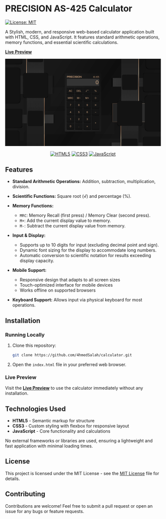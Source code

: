 # PRECISION AS-425 Calculator

<a href="https://opensource.org/licenses/MIT"><img src="https://img.shields.io/badge/License-MIT-yellow.svg?style=for-the-badge" alt="License: MIT"></a>

A Stylish, modern, and responsive web-based calculator application built with HTML, CSS, and JavaScript. It features standard arithmetic operations, memory functions, and essential scientific calculations.

**[Live Preview](https://4hmedsalah.github.io/calculator/)**

![PRECISION Calculator Screenshot](assets/images/Screenshot.png)

<div align="center">
  <a href="https://developer.mozilla.org/en-US/docs/Web/HTML"><img src="https://img.shields.io/badge/HTML5-E34F26?style=for-the-badge&logo=html5&logoColor=white" alt="HTML5"></a>
  <a href="https://developer.mozilla.org/en-US/docs/Web/CSS"><img src="https://img.shields.io/badge/CSS3-1572B6?style=for-the-badge&logo=css3&logoColor=white" alt="CSS3"></a>
  <a href="https://developer.mozilla.org/en-US/docs/Web/JavaScript"><img src="https://img.shields.io/badge/JavaScript-F7DF1E?style=for-the-badge&logo=javascript&logoColor=black" alt="JavaScript"></a>
</div>

## Features

- **Standard Arithmetic Operations:** Addition, subtraction, multiplication, division.
- **Scientific Functions:** Square root (√) and percentage (%).
- **Memory Functions:**
  - `MRC`: Memory Recall (first press) / Memory Clear (second press).
  - `M+`: Add the current display value to memory.
  - `M-`: Subtract the current display value from memory.
- **Input & Display:**

  - Supports up to 10 digits for input (excluding decimal point and sign).
  - Dynamic font sizing for the display to accommodate long numbers.
  - Automatic conversion to scientific notation for results exceeding display capacity.

- **Mobile Support:**
  - Responsive design that adapts to all screen sizes
  - Touch-optimized interface for mobile devices
  - Works offline on supported browsers
- **Keyboard Support:** Allows input via physical keyboard for most operations.

## Installation

### Running Locally

1.  Clone this repository:
    ```zsh
    git clone https://github.com/4hmedSalah/calculator.git
    ```
2.  Open the `index.html` file in your preferred web browser.

### Live Preview

Visit the [**Live Preview**](https://4hmedsalah.github.io/calculator/) to use the calculator immediately without any installation.

## Technologies Used

- **HTML5** - Semantic markup for structure
- **CSS3** - Custom styling with flexbox for responsive layout
- **JavaScript** - Core functionality and calculations

No external frameworks or libraries are used, ensuring a lightweight and fast application with minimal loading times.

## License

This project is licensed under the MIT License - see the [MIT License](LICENSE) file for details.

## Contributing

Contributions are welcome! Feel free to submit a pull request or open an issue for any bugs or feature requests.
